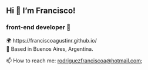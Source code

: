 <h2> Hi 👋 I’m Francisco! </h2> 
<h3>front-end developer 🚀</h3>


<p>
🌍 https://franciscoagustinr.github.io/ <br>
📍 Based in Buenos Aires, Argentina. <br>
</p>



📫 How to reach me: rodriguezfranciscoa@hotmail.com;
